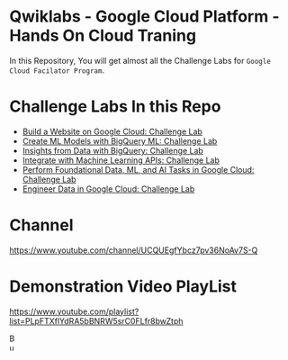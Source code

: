 # Qwiklabs - Google Cloud Platform - Hands On Cloud Traning

In this Repository, You will get almost all the Challenge Labs for `Google Cloud Facilator Program`.
# Challenge Labs In this Repo
* [Build a Website on Google Cloud: Challenge Lab](https://github.com/akshat-jjain/Qwiklabs/tree/main/Build%20a%20Website%20on%20Google%20Cloud%20Challenge%20Lab)
* [Create ML Models with BigQuery ML: Challenge Lab](https://github.com/akshat-jjain/Qwiklabs/tree/main/Create%20ML%20Models%20with%20BigQuery%20ML:%20Challenge%20Lab)
* [Insights from Data with BigQuery: Challenge Lab](https://github.com/akshat-jjain/Qwiklabs/tree/main/Insights%20from%20Data%20with%20BigQuery:%20Challenge%20Lab)
* [Integrate with Machine Learning APIs: Challenge Lab](https://github.com/akshat-jjain/Qwiklabs/tree/main/Integrate%20with%20Machine%20Learning%20APIs)
* [Perform Foundational Data, ML, and AI Tasks in Google Cloud: Challenge Lab](https://github.com/akshat-jjain/Qwiklabs/tree/main/Perform%20Foundational%20Data%2C%20ML%2C%20and%20AI%20Tasks%20in%20Google%20Cloud:%20Challenge%20Lab)
* [Engineer Data in Google Cloud: Challenge Lab](https://github.com/akshat-jjain/Qwiklabs/tree/main/Engineer%20Data%20in%20Google%20Cloud:%20Challenge%20Lab)

# Channel 
https://www.youtube.com/channel/UCQUEgfYbcz7pv36NoAv7S-Q
# Demonstration Video PlayList 
https://www.youtube.com/playlist?list=PLpFTXflYdRA5bBNRW5srC0FLfr8bwZtph

<a href="https://www.buymeacoffee.com/akshatjain" target="_blank"><img src="https://cdn.buymeacoffee.com/buttons/v2/default-yellow.png" alt="Buy Me A Coffee" style="height: 30px !important;width: 10px;" ></a>
